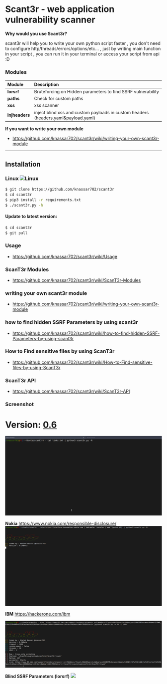 # Scant3r - web application vulnerability scanner

**Why would you use Scant3r?**

scant3r will help you to write your own python script faster , you don't need to configure http/threads/errors/options/etc... , just by writing main function in your script , you can run it in your terminal or access your script from api :D


### Modules

| Module              | Description                   |
| :-------------    | :-------------                |
| **lorsrf** | Bruteforcing on Hidden parameters to find SSRF vulnerability |
| **paths** | Check for custom paths|
| **xss** | xss scanner|
| **injheaders** | inject blind xss and custom payloads in custom headers (headers.yaml&payload.yaml)

**If you want to write your own module**
* https://github.com/knassar702/scant3r/wiki/writing-your-own-scant3r-module

***
## Installation

### Linux ![Linux](http://icons.iconarchive.com/icons/dakirby309/simply-styled/32/OS-Linux-icon.png)

```bash
$ git clone https://github.com/knassar702/scant3r
$ cd scant3r
$ pip3 install -r requirements.txt
$ ./scant3r.py -h
```

#### Update to latest version:
```bash
$ cd scant3r
$ git pull
```
### Usage
* https://github.com/knassar702/scant3r/wiki/Usage

### ScanT3r Modules
* https://github.com/knassar702/scant3r/wiki/ScanT3r-Modules

### writing your own scant3r module
* https://github.com/knassar702/scant3r/wiki/writing-your-own-scant3r-module

### how to find hidden SSRF Parameters by using scant3r
* https://github.com/knassar702/scant3r/wiki/how-to-find-hidden-SSRF-Parameters-by-using-scant3r

### How to Find sensitive files by using ScanT3r
* https://github.com/knassar702/scant3r/wiki/How-to-Find-sensitive-files-by-using-ScanT3r

### ScanT3r API
* https://github.com/knassar702/scant3r/wiki/ScanT3r-API


### Screenshot 

# Version: [0.6](https://github.com/knassar702/scant3r/releases/tag/0.6)

![](.src/all.gif)

**Nokia** https://www.nokia.com/responsible-disclosure/
![](.src/nokia.gif)

**IBM** https://hackerone.com/ibm

![](.src/ibm.png)

**Blind SSRF Parameters (lorsrf)**
![](https://raw.githubusercontent.com/knassar702/scant3r/master/images/ssrf.gif)
